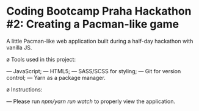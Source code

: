 # Coding Bootcamp Praha Hackathon #2: Creating a Pacman-like game

A little Pacman-like web application built during a half-day hackathon with vanilla JS.

ø Tools used in this project:

— JavaScript;
— HTML5;
— SASS/SCSS for styling;
— Git for version control;
— Yarn as a package manager.

ø Instructions:

— Please run <i>npm/yarn run watch</i> to properly view the application.
